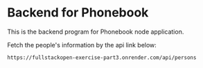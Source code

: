 # Backend for Phonebook

This is the backend program for Phonebook node application.

Fetch the people's information by the api link below:

```html
https://fullstackopen-exercise-part3.onrender.com/api/persons
```
